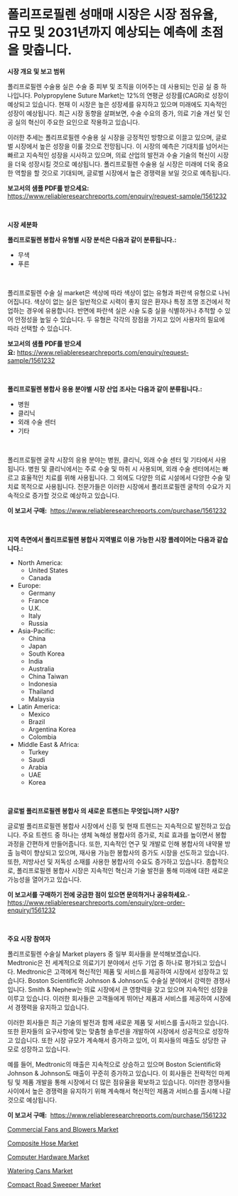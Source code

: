 <p><h1>폴리프로필렌 성매매 시장은 시장 점유율, 규모 및 2031년까지 예상되는 예측에 초점을 맞춥니다.</h1></p><p><strong>시장 개요 및 보고 범위</strong></p>
<p><p>폴리프로필렌 수술용 실은 수술 중 피부 및 조직을 이어주는 데 사용되는 인공 실 중 하나입니다. Polypropylene Suture Market는 12%의 연평균 성장률(CAGR)로 성장이 예상되고 있습니다. 현재 이 시장은 높은 성장세를 유지하고 있으며 미래에도 지속적인 성장이 예상됩니다. 최근 시장 동향을 살펴보면, 수술 수요의 증가, 의료 기술 개선 및 인공 실의 혁신이 주요한 요인으로 작용하고 있습니다.</p><p>이러한 추세는 폴리프로필렌 수술용 실 시장을 긍정적인 방향으로 이끌고 있으며, 글로벌 시장에서 높은 성장을 이룰 것으로 전망됩니다. 이 시장의 예측은 기대치를 넘어서는 빠르고 지속적인 성장을 시사하고 있으며, 의료 산업의 발전과 수술 기술의 혁신이 시장을 더욱 성장시킬 것으로 예상됩니다. 폴리프로필렌 수술용 실 시장은 미래에 더욱 중요한 역할을 할 것으로 기대되며, 글로벌 시장에서 높은 경쟁력을 보일 것으로 예측됩니다.</p></p>
<p><strong>보고서의 샘플 PDF를 받으세요:</strong> <a href="https://www.reliableresearchreports.com/enquiry/request-sample/1561232">https://www.reliableresearchreports.com/enquiry/request-sample/1561232</a></p>
<p>&nbsp;</p>
<p><strong>시장 세분화</strong></p>
<p><strong>폴리프로필렌 봉합사 유형별 시장 분석은 다음과 같이 분류됩니다.:</strong></p>
<p><ul><li>무색</li><li>푸른</li></ul></p>
<p>&nbsp;</p>
<p><p>폴리프로필렌 수술 실 market은 색상에 따라 색상이 없는 유형과 파란색 유형으로 나뉘어집니다. 색상이 없는 실은 일반적으로 시력이 좋지 않은 환자나 특정 조명 조건에서 작업하는 경우에 유용합니다. 반면에 파란색 실은 시술 도중 실을 식별하거나 추적할 수 있어 안정성을 높일 수 있습니다. 두 유형은 각각의 장점을 가지고 있어 사용자의 필요에 따라 선택할 수 있습니다.</p></p>
<p><strong>보고서의 샘플 PDF를 받으세요:</strong>&nbsp;<a href="https://www.reliableresearchreports.com/enquiry/request-sample/1561232">https://www.reliableresearchreports.com/enquiry/request-sample/1561232</a></p>
<p>&nbsp;</p>
<p><strong> 폴리프로필렌 봉합사 응용 분야별 시장 산업 조사는 다음과 같이 분류됩니다.:</strong></p>
<p><ul><li>병원</li><li>클리닉</li><li>외래 수술 센터</li><li>기타</li></ul></p>
<p>&nbsp;</p>
<p><p>폴리프로필렌 굴착 시장의 응용 분야는 병원, 클리닉, 외래 수술 센터 및 기타에서 사용됩니다. 병원 및 클리닉에서는 주로 수술 및 마취 시 사용되며, 외래 수술 센터에서는 빠르고 효율적인 치료를 위해 사용됩니다. 그 외에도 다양한 의료 시설에서 다양한 수술 및 치료 목적으로 사용됩니다. 전문가들은 이러한 시장에서 폴리프로필렌 굴착의 수요가 지속적으로 증가할 것으로 예상하고 있습니다.</p></p>
<p><strong>이 보고서 구매:</strong>&nbsp; <a href="https://www.reliableresearchreports.com/purchase/1561232">https://www.reliableresearchreports.com/purchase/1561232</a></p>
<p>&nbsp;</p>
<p><strong>지역 측면에서 폴리프로필렌 봉합사 지역별로 이용 가능한 시장 플레이어는 다음과 같습니다.:</strong></p>
<p><ul>
    <li>
        North America:
        <ul>
            <li>United States</li>
            <li>Canada</li>
        </ul>
    </li>
    <li>
        Europe:
        <ul>
            <li>Germany</li>
            <li>France</li>
            <li>U.K.</li>
            <li>Italy</li>
            <li>Russia</li>
        </ul>
    </li>
    <li>
        Asia-Pacific:
        <ul>
            <li>China</li>
            <li>Japan</li>
            <li>South Korea</li>
            <li>India</li>
            <li>Australia</li>
            <li>China Taiwan</li>
            <li>Indonesia</li>
            <li>Thailand</li>
            <li>Malaysia</li>
        </ul>
    </li>
    <li>
        Latin America:
        <ul>
            <li>Mexico</li>
            <li>Brazil</li>
            <li>Argentina Korea</li>
            <li>Colombia</li>
        </ul>
    </li>
    <li>
        Middle East & Africa:
        <ul>
            <li>Turkey</li>
            <li>Saudi</li>
            <li>Arabia</li>
            <li>UAE</li>
            <li>Korea</li>
        </ul>
    </li>
    </ul></p>
<p>&nbsp;</p>
<p><strong>글로벌 폴리프로필렌 봉합사 의 새로운 트렌드는 무엇입니까? 시장?</strong></p>
<p><p>글로벌 폴리프로필렌 봉합사 시장에서 신흥 및 현재 트렌드는 지속적으로 발전하고 있습니다. 주요 트렌드 중 하나는 생체 녹해성 봉합사의 증가로, 치료 효과를 높이면서 봉합 과정을 간편하게 만들어줍니다. 또한, 지속적인 연구 및 개발로 인해 봉합사의 내약물 방출 능력이 향상되고 있으며, 재사용 가능한 봉합사의 증가도 시장을 선도하고 있습니다. 또한, 저방사선 및 저독성 소재를 사용한 봉합사의 수요도 증가하고 있습니다. 종합적으로, 폴리프로필렌 봉합사 시장은 지속적인 혁신과 기술 발전을 통해 미래에 대한 새로운 가능성을 열어가고 있습니다.</p></p>
<p><strong>이 보고서를 구매하기 전에 궁금한 점이 있으면 문의하거나 공유하세요.</strong>- <a href="https://www.reliableresearchreports.com/enquiry/pre-order-enquiry/1561232">https://www.reliableresearchreports.com/enquiry/pre-order-enquiry/1561232</a></p>
<p>&nbsp;</p>
<p><strong>주요 시장 참여자</strong></p>
<p><p>폴리프로필렌 수술실 Market players 중 일부 회사들을 분석해보겠습니다. Medtronic은 전 세계적으로 의료기기 분야에서 선두 기업 중 하나로 평가되고 있습니다. Medtronic은 고객에게 혁신적인 제품 및 서비스를 제공하여 시장에서 성장하고 있습니다. Boston Scientific와 Johnson & Johnson도 수술실 분야에서 강력한 경쟁사입니다. Smith & Nephew는 의료 시장에서 큰 영향력을 갖고 있으며 지속적인 성장을 이루고 있습니다. 이러한 회사들은 고객들에게 뛰어난 제품과 서비스를 제공하여 시장에서 경쟁력을 유지하고 있습니다.</p><p>이러한 회사들은 최근 기술의 발전과 함께 새로운 제품 및 서비스를 출시하고 있습니다. 또한 환자들의 요구사항에 맞는 맞춤형 솔루션을 개발하여 시장에서 성공적으로 성장하고 있습니다. 또한 시장 규모가 계속해서 증가하고 있어, 이 회사들의 매출도 상당한 규모로 성장하고 있습니다.</p><p>예를 들어, Medtronic의 매출은 지속적으로 상승하고 있으며 Boston Scientific와 Johnson & Johnson도 매출이 꾸준히 증가하고 있습니다. 이 회사들은 전략적인 마케팅 및 제품 개발을 통해 시장에서 더 많은 점유율을 확보하고 있습니다. 이러한 경쟁사들 사이에서 높은 경쟁력을 유지하기 위해 계속해서 혁신적인 제품과 서비스를 출시해 나갈 것으로 예상됩니다.</p></p>
<p><strong>이 보고서 구매:</strong>&nbsp;&nbsp;<a href="https://www.reliableresearchreports.com/purchase/1561232">https://www.reliableresearchreports.com/purchase/1561232</a></p>
<p><p><a href="https://view.publitas.com/reportprime-1/commercial-fans-and-blowers-market-with-the-goal-of-estimating-the-market-size-and-future-growth-potential-of-various-market-segments-based-on-component-applications-end-user-and-region/">Commercial Fans and Blowers Market</a></p><p><a href="https://issuu.com/reportprime-2/docs/composite-hose-market-size-2030.pptx">Composite Hose Market</a></p><p><a href="https://issuu.com/reportprime-2/docs/computer-hardware-market-size-2030.pptx">Computer Hardware Market</a></p><p><a href="https://github.com/joannesouthgate/Market-Research-Report-List-2/blob/main/watering-cans-market.md">Watering Cans Market</a></p><p><a href="https://view.publitas.com/reportprime-1/compact-road-sweeper-market-challenges-opportunities-and-growth-drivers-and-major-market-players-forecasted-for-period-from-2024-2031/">Compact Road Sweeper Market</a></p></p>
